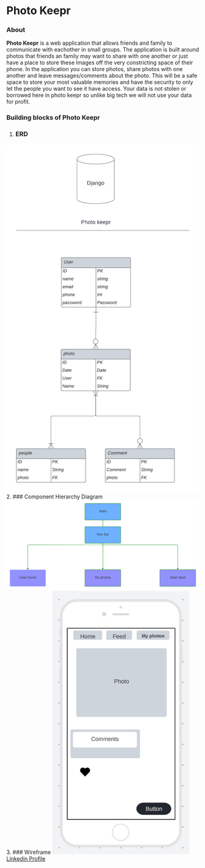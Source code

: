 # Photo Keepr
### About
**Photo Keepr** is a web application that allows friends and family to communicate with eachother in small groups. The application is built around photos that friends an family may want to share with one another or just have a place to store these Images off the very constricting space of their phone. In the application you can store photos, share photos with one another and leave messages/comments about the photo. This will be a safe space to store your most valuable memories and have the security to only let the people you want to see it have access. Your data is not stolen or borrowed here in photo keepr so unlike big tech we will not use your data for profit.
### Building blocks of Photo Keepr
1. ### ERD 
![ERD ](./assets/photo_keepr.png)
2. ### Component Hierarchy Diagram 
![CHD ](./assets/comp_h.png)
3. ### Wireframe
![Wireframe ](./assets/layout.PNG)
[Linkedin Profile](www.linkedin.com/in/sagemaddux)